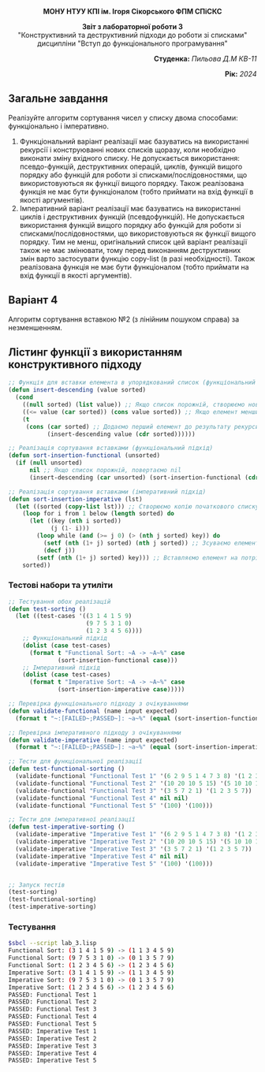<p align="center"><b>МОНУ НТУУ КПІ ім. Ігоря Сікорського ФПМ СПіСКС</b></p>
<p align="center">
<b>Звіт з лабораторної роботи 3</b><br/>
"Конструктивний та деструктивний підходи до роботи зі списками"<br/>
дисципліни "Вступ до функціонального програмування"
</p>
<p align="right"><b>Студенка:</b> <i>Пильова Д.М КВ-11</i><p>
<p align="right"><b>Рік:</b> <i>2024</i><p>

## Загальне завдання
Реалізуйте алгоритм сортування чисел у списку двома способами: функціонально і
імперативно.
1. Функціональний варіант реалізації має базуватись на використанні рекурсії і
конструюванні нових списків щоразу, коли необхідно виконати зміну вхідного списку.
Не допускається використання: псевдо-функцій, деструктивних операцій, циклів,
функцій вищого порядку або функцій для роботи зі списками/послідовностями, що
використовуються як функції вищого порядку. Також реалізована функція не має
бути функціоналом (тобто приймати на вхід функції в якості аргументів).
2. Імперативний варіант реалізації має базуватись на використанні циклів і
деструктивних функцій (псевдофункцій). Не допускається використання функцій
вищого порядку або функцій для роботи зі списками/послідовностями, що
використовуються як функції вищого порядку. Тим не менш, оригінальний список
цей варіант реалізації також не має змінювати, тому перед виконанням
деструктивних змін варто застосувати функцію copy-list (в разі необхідності).
Також реалізована функція не має бути функціоналом (тобто приймати на вхід
функції в якості аргументів).
## Варіант 4
Алгоритм сортування вставкою №2 (з лінійним пошуком справа) за незменшенням.

## Лістинг функції з використанням конструктивного підходу
```lisp
;; Функція для вставки елемента в упорядкований список (функціональний підхід)
(defun insert-descending (value sorted)
  (cond
    ((null sorted) (list value)) ;; Якщо список порожній, створюємо новий список з елементом
    ((<= value (car sorted)) (cons value sorted)) ;; Якщо елемент менший або рівний першому, вставляємо на початок
    (t
     (cons (car sorted) ;; Додаємо перший елемент до результату рекурсивного виклику
           (insert-descending value (cdr sorted))))))

;; Реалізація сортування вставками (функціональний підхід)
(defun sort-insertion-functional (unsorted)
  (if (null unsorted)
      nil ;; Якщо список порожній, повертаємо nil
      (insert-descending (car unsorted) (sort-insertion-functional (cdr unsorted)))))

;; Реалізація сортування вставками (імперативний підхід)
(defun sort-insertion-imperative (lst)
  (let ((sorted (copy-list lst))) ;; Створюємо копію початкового списку
    (loop for i from 1 below (length sorted) do
      (let ((key (nth i sorted))
            (j (1- i)))
        (loop while (and (>= j 0) (> (nth j sorted) key)) do
          (setf (nth (1+ j) sorted) (nth j sorted)) ;; Зсуваємо елементи вправо
          (decf j))
        (setf (nth (1+ j) sorted) key))) ;; Вставляємо елемент на потрібну позицію
    sorted))


```
### Тестові набори та утиліти
```lisp
;; Тестування обох реалізацій
(defun test-sorting ()
  (let ((test-cases '((3 1 4 1 5 9)
                      (9 7 5 3 1 0)
                      (1 2 3 4 5 6))))
    ;; Функціональний підхід
    (dolist (case test-cases)
      (format t "Functional Sort: ~A -> ~A~%" case
              (sort-insertion-functional case)))
    ;; Імперативний підхід
    (dolist (case test-cases)
      (format t "Imperative Sort: ~A -> ~A~%" case
              (sort-insertion-imperative case)))))

;; Перевірка функціонального підходу з очікуваннями
(defun validate-functional (name input expected)
  (format t "~:[FAILED~;PASSED~]: ~a~%" (equal (sort-insertion-functional input) expected) name))

;; Перевірка імперативного підходу з очікуваннями
(defun validate-imperative (name input expected)
  (format t "~:[FAILED~;PASSED~]: ~a~%" (equal (sort-insertion-imperative input) expected) name))

;; Тести для функціональної реалізації
(defun test-functional-sorting ()
  (validate-functional "Functional Test 1" '(6 2 9 5 1 4 7 3 8) '(1 2 3 4 5 6 7 8 9)) 
  (validate-functional "Functional Test 2" '(10 20 10 5 15) '(5 10 10 15 20)) 
  (validate-functional "Functional Test 3" '(3 5 7 2 1) '(1 2 3 5 7)) 
  (validate-functional "Functional Test 4" nil nil) 
  (validate-functional "Functional Test 5" '(100) '(100))) 

;; Тести для імперативної реалізації
(defun test-imperative-sorting ()
  (validate-imperative "Imperative Test 1" '(6 2 9 5 1 4 7 3 8) '(1 2 3 4 5 6 7 8 9))
  (validate-imperative "Imperative Test 2" '(10 20 10 5 15) '(5 10 10 15 20))
  (validate-imperative "Imperative Test 3" '(3 5 7 2 1) '(1 2 3 5 7)) 
  (validate-imperative "Imperative Test 4" nil nil)
  (validate-imperative "Imperative Test 5" '(100) '(100)))


;; Запуск тестів
(test-sorting)
(test-functional-sorting)
(test-imperative-sorting)
```
### Тестування
```bash
$sbcl --script lab_3.lisp
Functional Sort: (3 1 4 1 5 9) -> (1 1 3 4 5 9)
Functional Sort: (9 7 5 3 1 0) -> (0 1 3 5 7 9)
Functional Sort: (1 2 3 4 5 6) -> (1 2 3 4 5 6)
Imperative Sort: (3 1 4 1 5 9) -> (1 1 3 4 5 9)
Imperative Sort: (9 7 5 3 1 0) -> (0 1 3 5 7 9)
Imperative Sort: (1 2 3 4 5 6) -> (1 2 3 4 5 6)
PASSED: Functional Test 1
PASSED: Functional Test 2
PASSED: Functional Test 3
PASSED: Functional Test 4
PASSED: Functional Test 5
PASSED: Imperative Test 1
PASSED: Imperative Test 2
PASSED: Imperative Test 3
PASSED: Imperative Test 4
PASSED: Imperative Test 5
